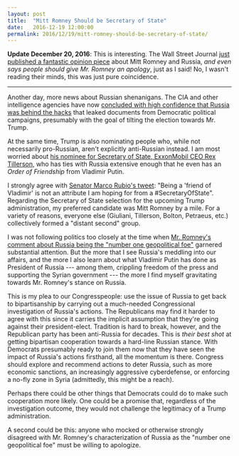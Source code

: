 ```yaml
---
layout: post
title:  "Mitt Romney Should be Secretary of State"
date:   2016-12-19 12:00:00
permalink: 2016/12/19/mitt-romney-should-be-secretary-of-state/
---
```


**Update December 20, 2016**: This is interesting. The Wall Street Journal [just
published a fantastic opinion piece][5] about Mitt Romney and Russia, *and even
says people should give Mr. Romney an apology*, just as I said! No, I wasn't
reading their minds, this was just pure coincidence.

***

Another day, more news about Russian shenanigans. The CIA and other intelligence
agencies have now [concluded with high confidence that Russia was behind the
hacks][1] that leaked documents from Democratic political campaigns, presumably
with the goal of tilting the election towards Mr. Trump.

At the same time, Trump is also nominating people who, while not necessarily
pro-Russian, aren't explicitly anti-Russian instead. I am most worried about
[his nominee for Secretary of State, ExxonMobil CEO Rex Tillerson][4], who has
ties with Russia extensive enough that he even has an *Order of Friendship* from
Vladimir Putin.

I strongly agree with [Senator Marco Rubio's tweet][3]: "Being a 'friend of
Vladimir' is not an attribute I am hoping for from a #SecretaryOfState".
Regarding the Secretary of State selection for the upcoming Trump
administration, my preferred candidate was Mitt Romney by a mile. For a variety
of reasons, everyone else (Giuliani, Tillerson, Bolton, Petraeus, etc.)
collectively formed a "distant second" group.

I was not following politics too closely at the time when [Mr. Romney's comment
about Russia being the "number one geopolitical foe"][2] garnered substantial
attention. But the more that I see Russia's meddling into our affairs, and the
more I also learn about what Vladimir Putin has done as President of Russia ---
among them, crippling freedom of the press and supporting the Syrian government
--- the more I find myself gravitating towards Mr. Romney's stance on Russia.

This is my plea to our Congresspeople: use the issue of Russia to get back to
bipartisanship by carrying out a much-needed Congressional investigation of
Russia's actions.  The Republicans may find it harder to agree with this since
it carries the implicit assumption that they're going against their
president-elect. Tradition is hard to break, however, and the Republican party
has been anti-Russia for decades.  This is *their best shot* at getting
bipartisan cooperation towards a hard-line Russian stance. With Democrats
presumably ready to join them now that they have seen the impact of Russia's
actions firsthand, all the momentum is there. Congress should explore and
recommend actions to deter Russia, such as more economic sanctions, an
increasingly aggressive cyberdefense, or enforcing a no-fly zone in Syria
(admittedly, this might be a reach).

Perhaps there could be other things that Democrats could do to make such
cooperation more likely. One could be a promise that, regardless of the
investigation outcome, they would not challenge the legitimacy of a Trump
administration.

A second could be this: anyone who mocked or otherwise strongly disagreed with
Mr. Romney's characterization of Russia as the "number one geopolitical foe"
must be willing to apologize.

[1]:http://www.nytimes.com/2016/12/09/us/obama-russia-election-hack.html
[2]:http://www.politifact.com/truth-o-meter/statements/2012/oct/22/barack-obama/obama-romney-called-russia-our-top-geopolitical-fo/
[3]:https://twitter.com/marcorubio/status/807962818272235521
[4]:http://www.politico.com/blogs/donald-trump-administration/2016/12/trump-to-name-secretary-of-state-pick-tuesday-232544
[5]:http://www.wsj.com/articles/romney-was-right-about-russia-1482277097
